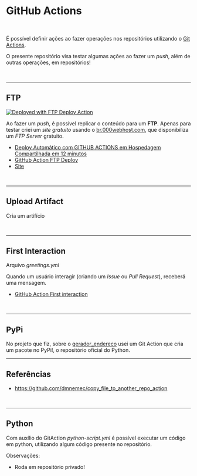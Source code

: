 # GitHub Actions

<br>

É possível definir ações ao fazer operações nos repositórios utilizando o [Git Actions](https://github.com/marketplace?type=actions).

O presente repositório visa testar algumas ações ao fazer um *push*, além de outras operações, em repositórios!

<br>

-----

## FTP

[<img alt="Deployed with FTP Deploy Action" src="https://img.shields.io/badge/Deployed With-FTP DEPLOY ACTION-%3CCOLOR%3E?style=for-the-badge&color=2b9348">](https://github.com/SamKirkland/FTP-Deploy-Action)

Ao fazer um *push*, é possível replicar o conteúdo para um **FTP**. Apenas para testar criei um *site gratuito* usando o [br.000webhost.com](https://br.000webhost.com/), que disponibiliza um *FTP Server* gratuito.

- [Deploy Automático com GITHUB ACTIONS em Hospedagem Compartilhada em 12 minutos](https://www.youtube.com/watch?v=3cLbh-k2qKk)
- [GitHub Action FTP Deploy](https://github.com/marketplace/actions/ftp-deploy)
- [Site](https://djangotestmiche.000webhostapp.com/)

<br>

-----

## Upload Artifact

Cria um artifício

<br>

-----

## First Interaction

Arquivo *greetings.yml*

Quando um usuário interagir (criando um *Issue* ou *Pull Request*), receberá uma mensagem.

- [GitHub Action First interaction](https://github.com/marketplace/actions/first-interaction)

<br>

-----

## PyPi

No projeto que fiz, sobre o [gerador_endereco](https://github.com/open-dsa/gerador_endereco) usei um Git Action que cria um pacote no PyPi!, o repositório oficial do Python.

-----

## Referências

- https://github.com/dmnemec/copy_file_to_another_repo_action

<br>

-----

## Python

Com auxílio do GitAction *python-script.yml* é possível executar um código em python, utilizando algum código presente no repositório.

Observações:
- Roda em repositório privado!
